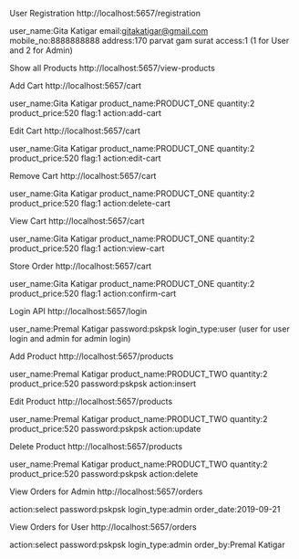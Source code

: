 User Registration
http://localhost:5657/registration

user_name:Gita Katigar
email:gitakatigar@gmail.com
mobile_no:8888888888
address:170 parvat gam surat
access:1 (1 for User and 2 for Admin)

Show all Products
http://localhost:5657/view-products

Add Cart
http://localhost:5657/cart

user_name:Gita Katigar
product_name:PRODUCT_ONE
quantity:2
product_price:520
flag:1
action:add-cart

Edit Cart
http://localhost:5657/cart

user_name:Gita Katigar
product_name:PRODUCT_ONE
quantity:2
product_price:520
flag:1
action:edit-cart

Remove Cart
http://localhost:5657/cart

user_name:Gita Katigar
product_name:PRODUCT_ONE
quantity:2
product_price:520
flag:1
action:delete-cart

View Cart
http://localhost:5657/cart

user_name:Gita Katigar
product_name:PRODUCT_ONE
quantity:2
product_price:520
flag:1
action:view-cart

Store Order
http://localhost:5657/cart

user_name:Gita Katigar
product_name:PRODUCT_ONE
quantity:2
product_price:520
flag:1
action:confirm-cart

Login API
http://localhost:5657/login

user_name:Premal Katigar
password:pskpsk
login_type:user (user for user login and admin for admin login)


Add Product
http://localhost:5657/products

user_name:Premal Katigar
product_name:PRODUCT_TWO
quantity:2
product_price:520
password:pskpsk
action:insert

Edit Product
http://localhost:5657/products

user_name:Premal Katigar
product_name:PRODUCT_TWO
quantity:2
product_price:520
password:pskpsk
action:update

Delete Product
http://localhost:5657/products

user_name:Premal Katigar
product_name:PRODUCT_TWO
quantity:2
product_price:520
password:pskpsk
action:delete

View Orders for Admin
http://localhost:5657/orders

action:select
password:pskpsk
login_type:admin
order_date:2019-09-21

View Orders for User
http://localhost:5657/orders

action:select
password:pskpsk
login_type:admin
order_by:Premal Katigar
